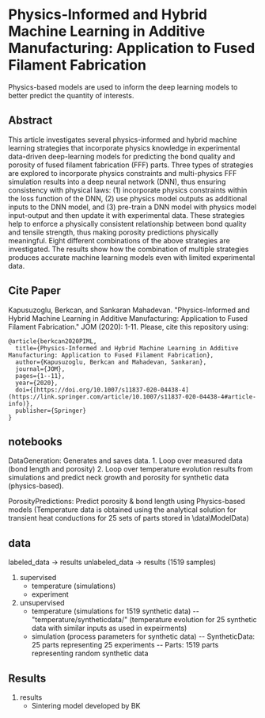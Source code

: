 # Physics-Informed and Hybrid Machine Learning in Additive Manufacturing: Application to Fused Filament Fabrication
Physics-based models are used to inform the deep learning models to better predict the quantity of interests.

## Abstract 
This article investigates several physics-informed and hybrid machine learning strategies that incorporate physics knowledge in experimental data-driven deep-learning models for predicting the bond quality and porosity of fused filament fabrication (FFF) parts. Three types of strategies are explored to incorporate physics constraints and multi-physics FFF simulation results into a deep neural network (DNN), thus ensuring consistency with physical laws: (1) incorporate physics constraints within the loss function of the DNN, (2) use physics model outputs as additional inputs to the DNN model, and (3) pre-train a DNN model with physics model input-output and then update it with experimental data. These strategies help to enforce a physically consistent relationship between bond quality and tensile strength, thus making porosity predictions physically meaningful. Eight different combinations of the above strategies are investigated. The results show how the combination of multiple strategies produces accurate machine learning models even with limited experimental data.

## Cite Paper
Kapusuzoglu, Berkcan, and Sankaran Mahadevan. "Physics-Informed and Hybrid Machine Learning in Additive Manufacturing: Application to Fused Filament Fabrication." JOM (2020): 1-11.
Please, cite this repository using: 
	
	
	@article{berkcan2020PIML,
	  title={Physics-Informed and Hybrid Machine Learning in Additive Manufacturing: Application to Fused Filament Fabrication},
	  author={Kapusuzoglu, Berkcan and Mahadevan, Sankaran},
	  journal={JOM},
	  pages={1--11},
	  year={2020},
	  doi={[https://doi.org/10.1007/s11837-020-04438-4](https://link.springer.com/article/10.1007/s11837-020-04438-4#article-info)},
	  publisher={Springer}
	}
	
## notebooks
DataGeneration: Generates and saves data.
	1. Loop over measured data (bond length and porosity)
	2. Loop over temperature evolution results from simulations and predict neck growth and porosity for synthetic data (physics-based).

PorosityPredictions: Predict porosity & bond length using Physics-based models (Temperature data is obtained using the analytical solution for transient heat conductions for 25 sets of parts stored in \data\ModelData)


## data
labeled_data -> results
unlabeled_data -> results (1519 samples)


1. supervised
	- temperature (simulations)
	- experiment
2. unsupervised
	- temperature (simulations for 1519 synthetic data)
		-- "temperature/syntheticdata/" (temperature evolution for 25 synthetic data with similar inputs as used in expeirments)
	- simulation (process parameters for synthetic data)
		-- SyntheticData: 25 parts representing 25 experiments
		-- Parts: 1519 parts representing random synthetic data
		
## Results
1. results
	- Sintering model developed by BK
